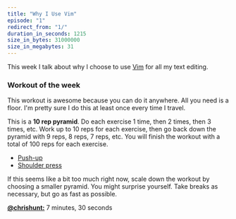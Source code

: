 ```yaml
---
title: "Why I Use Vim"
episode: "1"
redirect_from: "1/"
duration_in_seconds: 1215
size_in_bytes: 31000000
size_in_megabytes: 31
---
```


This week I talk about why I choose to use [Vim](http://www.vim.org/) for all
my text editing.

### Workout of the week

This workout is awesome because you can do it anywhere. All you need is a
floor.  I'm pretty sure I do this at least once every time I travel.

This is a **10 rep pyramid**. Do each exercise 1 time, then 2 times, then 3
times, etc.  Work up to 10 reps for each exercise, then go back down the
pyramid with 9 reps, 8 reps, 7 reps, etc. You will finish the workout with a
total of 100 reps for each exercise.

- [Push-up](http://www.google.com/images?q=push+up)
- [Shoulder press](http://www.google.com/images?q=shoulder+press)

If this seems like a bit too much right now, scale down the workout by choosing
a smaller pyramid. You might surprise yourself. Take breaks as necessary, but
go as fast as possible.

[**@chrishunt:**](https://twitter.com/chrishunt) 7 minutes, 30 seconds
